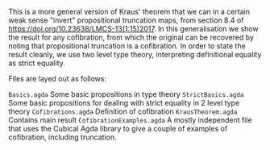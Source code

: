 This is a more general version of Kraus' theorem that we can in a certain weak sense "invert" propositional truncation maps, from section 8.4 of https://doi.org/10.23638/LMCS-13(1:15)2017. In this generalisation we show the result for any cofibration, from which the original can be recovered by noting that propositional truncation is a cofibration. In order to state the result cleanly, we use two level type theory, interpreting definitional equality as strict equality.

Files are layed out as follows:

`Basics.agda` Some basic propositions in type theory
`StrictBasics.agda` Some basic propositions for dealing with strict equality in 2 level type theory
`Cofibrations.agda` Definition of cofibration
`KrausTheorem.agda` Contains main result
`CofibrationExamples.agda` A mostly independent file that uses the Cubical Agda library to give a couple of examples of cofibration, including truncation.